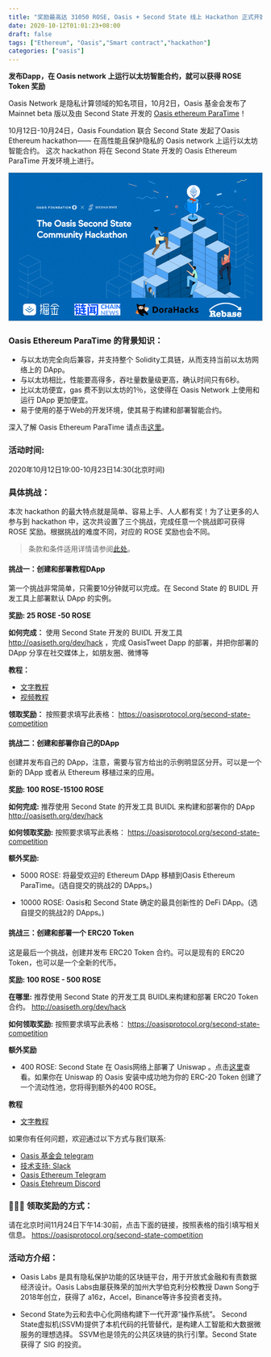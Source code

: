 ```yaml
---
title: "奖励最高达 31050 ROSE, Oasis + Second State 线上 Hackathon 正式开始"
date: 2020-10-12T01:01:23+08:00
draft: false
tags: ["Ethereum", "Oasis","Smart contract","hackathon"]
categories: ["oasis"]
---
```


**发布Dapp，在 Oasis network 上运行以太坊智能合约，就可以获得 ROSE Token 奖励**

Oasis Network 是隐私计算领域的知名项目，10月2日，Oasis 基金会发布了 Mainnet beta 版以及由 Second State 开发的 [Oasis ethereum ParaTime](https://www.oasiseth.org)！

10月12日-10月24日，Oasis Foundation 联合 Second State 发起了Oasis Ethereum hackathon—— 在高性能且保护隐私的 Oasis network 上运行以太坊智能合约。
这次 hackathon 将在 Second State 开发的 Oasis Ethereum ParaTime 开发环境上进行。

![](/images/20201012-hackathon-poster.png)

### Oasis Ethereum ParaTime 的背景知识：


* 与以太坊完全向后兼容，并支持整个 Solidity工具链，从而支持当前以太坊网络上的 DApp。
* 与以太坊相比，性能要高得多，吞吐量数量级更高，确认时间只有6秒。
* 比以太坊便宜，gas 费不到以太坊的1％，这使得在 Oasis Network 上使用和运行 DApp 更加便宜。
* 易于使用的基于Web的开发环境，使其易于构建和部署智能合约。

深入了解 Oasis Ethereum ParaTime 请点击[这里](https://www.oasiseth.org/)。

### 活动时间:
2020年10月12日19:00-10月23日14:30(北京时间)

### 具体挑战：

本次 hackathon 的最大特点就是简单、容易上手、人人都有奖！为了让更多的人参与到 hackathon 中，这次共设置了三个挑战，完成任意一个挑战即可获得 ROSE 奖励。根据挑战的难度不同，对应的 ROSE 奖励也会不同。

> 条款和条件适用详情请参阅[此处](https://oasisprotocol.org/community-cup-tocs)。

#### 挑战一：创建和部署教程DApp
第一个挑战非常简单，只需要10分钟就可以完成。在 Second State 的 BUIDL 开发工具上部署默认 DApp 的实例。

**奖励: 25 ROSE -50 ROSE**

**如何完成：**
使用 Second State 开发的 BUIDL 开发工具 http://oasiseth.org/dev/hack ，完成 OasisTweet Dapp 的部署，并把你部署的DApp 分享在社交媒体上，如朋友圈、微博等

**教程：**

* [文字教程](https://xie.infoq.cn/article/4ab93fab1bb7aea6ac1f88fb8)
* [视频教程](https://www.bilibili.com/video/BV1yt4y1v7yb)

**领取奖励：**
按照要求填写此表格： https://oasisprotocol.org/second-state-competition

#### 挑战二：创建和部署你自己的DApp

创建并发布自己的 DApp，注意，需要与官方给出的示例明显区分开。可以是一个新的 DApp 或者从 Ethereum 移植过来的应用。

**奖励: 100 ROSE-15100 ROSE**

**如何完成:**
推荐使用 Second State 的开发工具 BUIDL 来构建和部署你的 DApp
http://oasiseth.org/dev/hack 

**如何领取奖励:**
按照要求填写此表格： https://oasisprotocol.org/second-state-competition

**额外奖励:**

* 5000 ROSE: 将最受欢迎的 Ethereum DApp 移植到Oasis Ethereum ParaTime。(选自提交的挑战2的 DApps。)

* 10000 ROSE: Oasis和 Second State 确定的最具创新性的 DeFi DApp。(选自提交的挑战2的 DApps。)

#### 挑战三：创建和部署一个 ERC20 Token
这是最后一个挑战，创建并发布 ERC20 Token 合约。可以是现有的 ERC20 Token，也可以是一个全新的代币。

**奖励: 100 ROSE - 500 ROSE**

**在哪里:**
推荐使用 Second State 的开发工具 BUIDL来构建和部署 ERC20 Token 合约。
http://oasiseth.org/dev/hack 

**如何领取奖励:**
按照要求填写此表格： https://oasisprotocol.org/second-state-competition

**额外奖励**

* 400 ROSE: Second State 在 Oasis网络上部署了 Uniswap 。点击[这里](http://uniswap.oasiseth.org/)查看。如果你在 Uniswap 的 Oasis 安装中成功地为你的 ERC-20 Token 创建了一个流动性池，您将得到额外的400 ROSE。

**教程**
* [文字教程](https://mp.weixin.qq.com/s/7sdM1ONkWeclZKxaxJnCag)

如果你有任何问题，欢迎通过以下方式与我们联系:

* [Oasis 基金会 telegram](https://t.me/oasisprotocolcommunity)
* [技术支持: Slack](https://join.slack.com/t/oasiscommunity/shared_invite/enQtNjQ5MTA3NTgyOTkzLWIxNTg1ZWZmOTIwNmQ2MTg1YmU0MzgyMzk3OWM2ZWQ4NTQ0ZDJkNTBmMTdlM2JhODllYjg5YmJkODc2NzgwNTg)
* [Oasis Ethereum Telegram](https://t.me/oasiseth)
* [Oasis Etehreum Discord](https://discord.com/invite/MjxtURG)

### 🦄🦄🦄 领取奖励的方式：
请在北京时间11月24日下午14:30前，点击下面的链接，按照表格的指引填写相关信息。
https://oasisprotocol.org/second-state-competition

### 活动方介绍：

* Oasis Labs 是具有隐私保护功能的区块链平台，用于开放式金融和有责数据经济设计。Oasis Labs由屡获殊荣的加州大学伯克利分校教授 Dawn Song于2018年创立，获得了 a16z，Accel，Binance等许多投资者支持。

* Second State为云和去中心化网络构建下一代开源“操作系统”。 Second State虚拟机(SSVM)提供了本机代码的托管替代，是构建人工智能和大数据微服务的理想选择。 SSVM也是领先的公共区块链的执行引擎。Second State 获得了 SIG 的投资。


